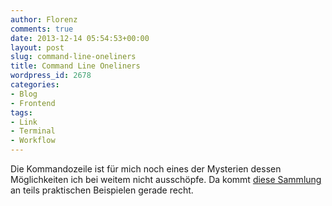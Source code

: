 ```yaml
---
author: Florenz
comments: true
date: 2013-12-14 05:54:53+00:00
layout: post
slug: command-line-oneliners
title: Command Line Oneliners
wordpress_id: 2678
categories:
- Blog
- Frontend
tags:
- Link
- Terminal
- Workflow
---
```


Die Kommandozeile ist für mich noch eines der Mysterien dessen Möglichkeiten ich bei weitem nicht ausschöpfe. Da kommt [diese Sammlung](http://arturoherrero.com/2013/11/29/command-line-one-liners/) an teils praktischen Beispielen gerade recht.



